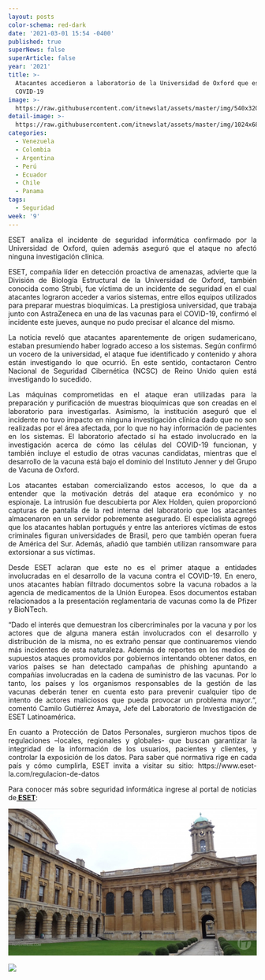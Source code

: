 ```yaml
---
layout: posts
color-schema: red-dark
date: '2021-03-01 15:54 -0400'
published: true
superNews: false
superArticle: false
year: '2021'
title: >-
  Atacantes accedieron a laboratorio de la Universidad de Oxford que estudia el
  COVID-19
image: >-
  https://raw.githubusercontent.com/itnewslat/assets/master/img/540x320/oxford-p.jpg
detail-image: >-
  https://raw.githubusercontent.com/itnewslat/assets/master/img/1024x680/oxford-g.jpg
categories:
  - Venezuela
  - Colombia
  - Argentina
  - Perú
  - Ecuador
  - Chile
  - Panama
tags:
  - Seguridad
week: '9'
---
```

<p style="text-align: justify;">ESET analiza el incidente de seguridad informática confirmado por la Universidad de Oxford, quien además aseguró que el ataque no afectó ninguna investigación clínica.</p>
<p style="text-align: justify;">ESET, compañía líder en detección proactiva de amenazas, advierte que la División de Biología Estructural de la Universidad de Oxford, también conocida como Strubi, fue víctima de un incidente de seguridad en el cual atacantes lograron acceder a varios sistemas, entre ellos equipos utilizados para preparar muestras bioquímicas. La prestigiosa universidad, que trabaja junto con AstraZeneca en una de las vacunas para el COVID-19, confirmó el incidente este jueves, aunque no pudo precisar el alcance del mismo.</p>
<p style="text-align: justify;">La noticia reveló que atacantes aparentemente de origen sudamericano, estaban presumiendo haber logrado acceso a los sistemas. Según confirmó un vocero de la universidad, el ataque fue identificado y contenido y ahora están investigando lo que ocurrió. En este sentido, contactaron Centro Nacional de Seguridad Cibernética (NCSC) de Reino Unido quien está investigando lo sucedido.</p>
<p style="text-align: justify;">Las máquinas comprometidas en el ataque eran utilizadas para la preparación y purificación de muestras bioquímicas que son creadas en el laboratorio para investigarlas. Asimismo, la institución aseguró que el incidente no tuvo impacto en ninguna investigación clínica dado que no son realizadas por el área afectada, por lo que no hay información de pacientes en los sistemas. El laboratorio afectado sí ha estado involucrado en la investigación acerca de cómo las células del COVID-19 funcionan, y también incluye el estudio de otras vacunas candidatas, mientras que el desarrollo de la vacuna está bajo el dominio del Instituto Jenner y del Grupo de Vacuna de Oxford.</p>
<p style="text-align: justify;">Los atacantes estaban comercializando estos accesos, lo que da a entender que la motivación detrás del ataque era económico y no espionaje. La intrusión fue descubierta por Alex Holden, quien proporcionó capturas de pantalla de la red interna del laboratorio que los atacantes almacenaron en un servidor pobremente asegurado. El especialista agregó que los atacantes hablan portugués y entre las anteriores víctimas de estos criminales figuran universidades de Brasil, pero que también operan fuera de América del Sur. Además, añadió que también utilizan ransomware para extorsionar a sus víctimas.</p>
<p style="text-align: justify;">Desde ESET aclaran que este no es el primer ataque a entidades involucradas en el desarrollo de la vacuna contra el COVID-19. En enero, unos atacantes habían filtrado documentos sobre la vacuna robados a la agencia de medicamentos de la Unión Europea. Esos documentos estaban relacionados a la presentación reglamentaria de vacunas como la de Pfizer y BioNTech.</p>
<p style="text-align: justify;">“Dado el interés que demuestran los cibercriminales por la vacuna y por los actores que de alguna manera están involucrados con el desarrollo y distribución de la misma, no es extraño pensar que continuaremos viendo más incidentes de esta naturaleza. Además de reportes en los medios de supuestos ataques promovidos por gobiernos intentando obtener datos, en varios países se han detectado campañas de phishing apuntando a compañías involucradas en la cadena de suministro de las vacunas. Por lo tanto, los países y los organismos responsables de la gestión de las vacunas deberán tener en cuenta esto para prevenir cualquier tipo de intento de actores maliciosos que pueda provocar un problema mayor.“, comentó Camilo Gutiérrez Amaya, Jefe del Laboratorio de Investigación de ESET Latinoamérica.</p>
<p style="text-align: justify;">En cuanto a Protección de Datos Personales, surgieron muchos tipos de regulaciones –locales, regionales y globales- que buscan garantizar la integridad de la información de los usuarios, pacientes y clientes, y controlar la exposición de los datos. Para saber qué normativa rige en cada país y cómo cumplirla, ESET invita a visitar su sitio: https://www.eset-la.com/regulacion-de-datos</p>
<p style="text-align: justify;">Para conocer más sobre seguridad informática ingrese al portal de noticias de<a href="https://www.welivesecurity.com/la-es/2021/02/26/atacantes-accedieron-laboratorio-universidad-oxford-estudia-covid-19/"><strong> ESET</strong></a>:</p>

![](https://raw.githubusercontent.com/itnewslat/assets/master/img/540x320/oxford-p.jpg)

<img src="https://tracker.metricool.com/c3po.jpg?hash=56f88a41e39ab42c063cc51676587a04"/>